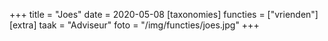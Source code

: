 +++
title = "Joes"
date = 2020-05-08
[taxonomies]
functies = ["vrienden"]
[extra]
taak = "Adviseur"
foto = "/img/functies/joes.jpg"
+++